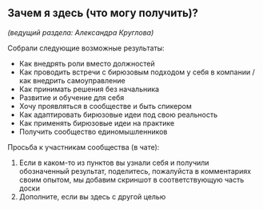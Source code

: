 ## Зачем я здесь (что могу получить)?
*(ведущий раздела: Александра Круглова)*

Собрали следующие возможные результаты:
- Как внедрять роли вместо должностей  
- Как проводить встречи с бирюзовым подходом у себя в компании / как внедрить самоуправление
- Как принимать решения без начальника
- Развитие и обучение для себя
- Хочу проявляться в сообществе и быть спикером
- Как адаптировать бирюзовые идеи под свою реальность
- Как применять бирюзовые идеи на практике
- Получить сообщество единомышленников

Просьба к участникам сообщества (в чате):
1. Если в каком-то из пунктов вы узнали себя и получили обозначенный результат, поделитесь, пожалуйста в комментариях своим опытом, мы добавим скриншот в соответствующую часть доски
2. Дополните, если вы здесь с другой целью
